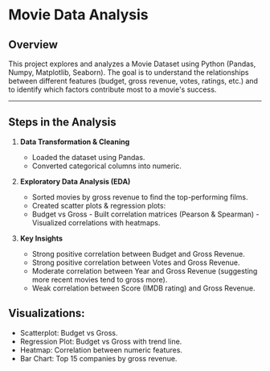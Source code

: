 # Movie Data Analysis
## Overview
This project explores and analyzes a Movie Dataset using Python (Pandas, Numpy, Matplotlib, Seaborn).
The goal is to understand the relationships between different features (budget, gross revenue, votes, ratings, etc.) and to identify which factors contribute most to a movie's success.

---

## Steps in the Analysis
1. **Data Transformation & Cleaning**
   - Loaded the dataset using Pandas.
   - Converted categorical columns into numeric.

2. **Exploratory Data Analysis (EDA)**
   - Sorted movies by gross revenue to find the top-performing films.
   - Created scatter plots & regression plots:
   - Budget vs Gross - Built correlation matrices (Pearson & Spearman) - Visualized correlations with heatmaps.

3. **Key Insights**
   - Strong positive correlation between Budget and Gross Revenue.
   - Strong positive correlation between Votes and Gross Revenue.
   - Moderate correlation between Year and Gross Revenue (suggesting more recent movies tend to gross more).
   - Weak correlation between Score (IMDB rating) and Gross Revenue.

## Visualizations:
   - Scatterplot: Budget vs Gross.
   - Regression Plot: Budget vs Gross with trend line.
   - Heatmap: Correlation between numeric features.
   - Bar Chart: Top 15 companies by gross revenue.

